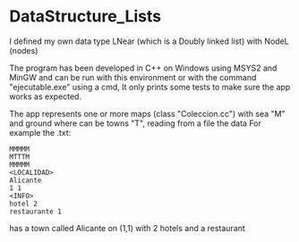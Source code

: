 # DataStructure_Lists
I defined my own data type LNear (which is a Doubly linked list) with NodeL (nodes)
  
The program has been developed in C++ on Windows using MSYS2 and MinGW and can be run with this environment or with the command "ejecutable.exe" using a cmd, It only prints some tests to make sure the app works as expected.

The app represents one or more maps (class "Coleccion.cc") with sea "M" and ground where can be towns "T", reading from a file the data
For example the .txt:
```
MMMMM
MTTTM
MMMMM
<LOCALIDAD>
Alicante
1 1
<INFO>
hotel 2
restaurante 1
```
has a town called Alicante on (1,1) with 2 hotels and a restaurant
